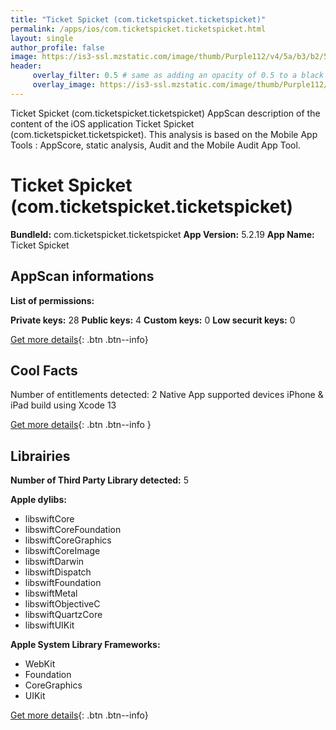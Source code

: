 ```yaml
---
title: "Ticket Spicket (com.ticketspicket.ticketspicket)"
permalink: /apps/ios/com.ticketspicket.ticketspicket.html
layout: single
author_profile: false
image: https://is3-ssl.mzstatic.com/image/thumb/Purple112/v4/5a/b3/b2/5ab3b29f-7fe5-eaed-0930-cc5fda5a0f93/AppIcon-0-0-1x_U007emarketing-0-0-0-8-0-0-sRGB-0-0-0-GLES2_U002c0-512MB-85-220-0-0.png/512x512bb.jpg
header: 
     overlay_filter: 0.5 # same as adding an opacity of 0.5 to a black background
     overlay_image: https://is3-ssl.mzstatic.com/image/thumb/Purple112/v4/5a/b3/b2/5ab3b29f-7fe5-eaed-0930-cc5fda5a0f93/AppIcon-0-0-1x_U007emarketing-0-0-0-8-0-0-sRGB-0-0-0-GLES2_U002c0-512MB-85-220-0-0.png/512x512bb.jpg
---
```

Ticket Spicket (com.ticketspicket.ticketspicket) AppScan description of the content of the iOS application Ticket Spicket (com.ticketspicket.ticketspicket). This analysis is based on the Mobile App Tools : AppScore, static analysis, Audit and the Mobile Audit App Tool.

# Ticket Spicket (com.ticketspicket.ticketspicket)

**BundleId:** com.ticketspicket.ticketspicket
**App Version:** 5.2.19
**App Name:** Ticket Spicket


## AppScan informations 

**List of permissions:** 
  
  
**Private keys:** 28
**Public keys:** 4
**Custom keys:** 0
**Low securit keys:** 0
  
[Get more details](/pricing.html){: .btn .btn--info}

## Cool Facts

Number of entitlements detected: 2
Native App
supported devices iPhone & iPad
build using Xcode 13
  
[Get more details](/pricing.html){: .btn .btn--info }

## Librairies 
**Number of Third Party Library detected:** 5


**Apple dylibs:**
- libswiftCore
- libswiftCoreFoundation
- libswiftCoreGraphics
- libswiftCoreImage
- libswiftDarwin
- libswiftDispatch
- libswiftFoundation
- libswiftMetal
- libswiftObjectiveC
- libswiftQuartzCore
- libswiftUIKit


**Apple System Library Frameworks:**
- WebKit
- Foundation
- CoreGraphics
- UIKit


  
[Get more details](/pricing.html){: .btn .btn--info}

